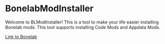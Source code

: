 # BonelabModInstaller
Welcome to BLModInstaller! This is a tool to make your life easier installing Bonelab mods. This tool supports installing Code Mods and Appdata Mods.

[Link to Bonelab](https://store.steampowered.com/app/1592190/BONELAB/)
